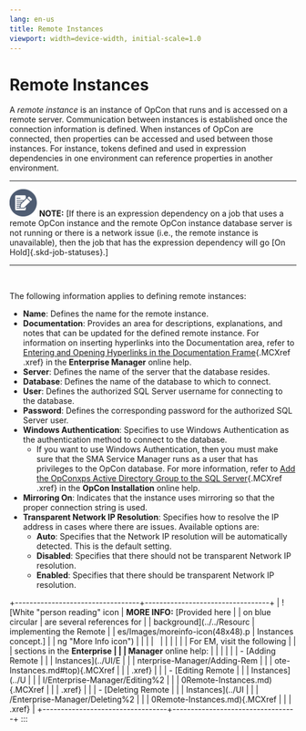 ```yaml
---
lang: en-us
title: Remote Instances
viewport: width=device-width, initial-scale=1.0
---
```


#  Remote Instances

A *remote instance* is an instance of OpCon that runs and is accessed on
a remote server. Communication between instances is established once the
connection information is defined. When instances of OpCon are
connected, then properties can be accessed and used between those
instances. For instance, tokens defined and used in expression
dependencies in one environment can reference properties in another
environment.

  ----------------------------------------------------------------------------------------------------------------------------- ------------------------------------------------------------------------------------------------------------------------------------------------------------------------------------------------------------------------------------------------------------------------------------------------------------------------------------
  ![White pencil/paper icon on gray circular background](../../Resources/Images/note-icon(48x48).png "Note icon")   **NOTE:** [If there is an expression dependency on a job that uses a remote OpCon instance and the remote OpCon instance database server is not running or there is a network issue (i.e., the remote instance is unavailable), then the job that has the expression dependency will go [On Hold]{.skd-job-statuses}.]
  ----------------------------------------------------------------------------------------------------------------------------- ------------------------------------------------------------------------------------------------------------------------------------------------------------------------------------------------------------------------------------------------------------------------------------------------------------------------------------

 

The following information applies to defining remote instances:

-   **Name**: Defines the name for the remote instance.
-   **Documentation**: Provides an area for descriptions, explanations,
    and notes that can be updated for the defined remote instance. For
    information on inserting hyperlinks into the Documentation area,
    refer to [Entering and Opening Hyperlinks in the Documentation     Frame](../UI/Enterprise-Manager/Entering-and-Opening-Hyperlinks.md){.MCXref
    .xref} in the **Enterprise Manager** online help.
-   **Server**: Defines the name of the server that the database
    resides.
-   **Database**: Defines the name of the database to which to connect.
-   **User**: Defines the authorized SQL Server username for connecting
    to the database.
-   **Password**: Defines the corresponding password for the authorized
    SQL Server user.
-   **Windows Authentication**: Specifies to use Windows Authentication
    as the authentication method to connect to the database.
    -   If you want to use Windows Authentication, then you must make
        sure that the SMA Service Manager runs as a user that has
        privileges to the OpCon database. For more information, refer to
        [Add the OpConxps Active Directory Group to the SQL         Server](../Installation/OpCon-Server-Configuration.md#Add_the_OpConxps_Active_Directory_Group_to_the_SQL_Server){.MCXref
        .xref} in the **OpCon Installation** online help.
-   **Mirroring On**: Indicates that the instance uses mirroring so that
    the proper connection string is used.
-   **Transparent Network IP Resolution**: Specifies how to resolve the
    IP address in cases where there are issues. Available options are:
    -   **Auto**: Specifies that the Network IP resolution will be
        automatically detected. This is the default setting.
    -   **Disabled**: Specifies that there should not be transparent
        Network IP resolution.
    -   **Enabled**: Specifies that there should be transparent Network
        IP resolution.

+----------------------------------+----------------------------------+
| ![White \"person reading\" icon  | **MORE INFO:** [Provided here    | | on blue circular                 | are several references for       |
| background](../../Resourc        | implementing the Remote          |
| es/Images/moreinfo-icon(48x48).p | Instances concept.]  |
| ng "More Info icon") |                                  |
|                                  |                                  |
|                                  |                                  |
|                                  | For EM, visit the following      |
|                                  | sections in the **Enterprise     |
|                                  | Manager** online help:           |
|                                  |                                  |
|                                  | -   [Adding Remote               | |                                  |     Instances](../UI/E           |
|                                  | nterprise-Manager/Adding-Rem |
|                                  | ote-Instances.md#top){.MCXref |
|                                  |     .xref}                       |
|                                  | -   [Editing Remote              | |                                  |     Instances](../U              |
|                                  | I/Enterprise-Manager/Editing%2 |
|                                  | 0Remote-Instances.md){.MCXref |
|                                  |     .xref}                       |
|                                  | -   [Deleting Remote             | |                                  |     Instances](../UI             |
|                                  | /Enterprise-Manager/Deleting%2 |
|                                  | 0Remote-Instances.md){.MCXref |
|                                  |     .xref}                       |
+----------------------------------+----------------------------------+
:::

 

